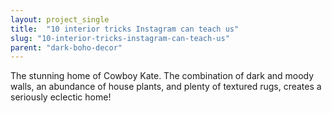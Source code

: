 ```yaml
---
layout: project_single
title:  "10 interior tricks Instagram can teach us"
slug: "10-interior-tricks-instagram-can-teach-us"
parent: "dark-boho-decor"
---
```

The stunning home of Cowboy Kate. The combination of dark and moody walls, an abundance of house plants, and plenty of textured rugs, creates a seriously eclectic home!